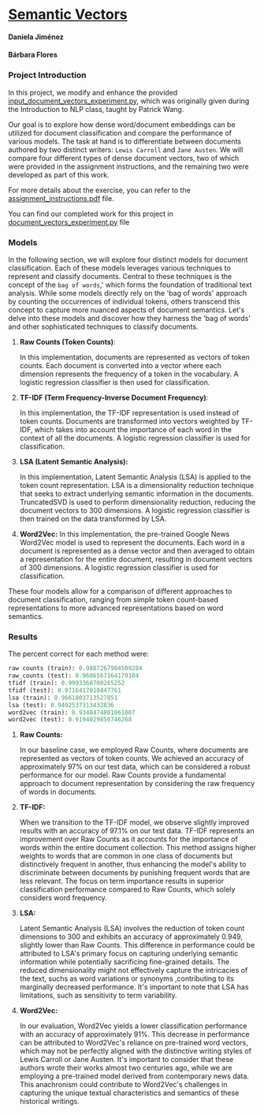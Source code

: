 # [Semantic Vectors](https://github.com/BarbaraPFloresRios/IDS703_NLP_NaturalLanguageProcessing/tree/main/20231101_SemanticVectors)
#### Daniela Jiménez
#### Bárbara Flores


### Project Introduction
In this project, we modify and enhance the provided [input_document_vectors_experiment.py](https://github.com/BarbaraPFloresRios/IDS703_NLP_NaturalLanguageProcessing/blob/main/20231101_SemanticVectors/input_document_vectors_experiment.py), which was originally given during the Introduction to NLP class, taught by Patrick Wang. 

Our goal is to explore how dense word/document embeddings can be utilized for document classification and compare the performance of various models. The task at hand is to differentiate between documents authored by two distinct writers: `Lewis Carroll` and `Jane Austen`. We will compare four different types of dense document vectors, two of which were provided in the assignment instructions, and the remaining two were developed as part of this work.

For more details about the exercise, you can refer to the [assignment_instructions.pdf](https://github.com/BarbaraPFloresRios/IDS703_NLP_NaturalLanguageProcessing/blob/main/20231101_SemanticVectors/%20assignment_instructions.pdf) file.

You can find our completed work for this project in [document_vectors_experiment.py](https://github.com/BarbaraPFloresRios/IDS703_NLP_NaturalLanguageProcessing/blob/main/20231101_SemanticVectors/document_vectors_experiment.py) file

### Models

In the following section, we will explore four distinct models for document classification. Each of these models leverages various techniques to represent and classify documents. Central to these techniques is the concept of the `bag of words`,' which forms the foundation of traditional text analysis. While some models directly rely on the 'bag of words' approach by counting the occurrences of individual tokens, others transcend this concept to capture more nuanced aspects of document semantics. Let's delve into these models and discover how they harness the 'bag of words' and other sophisticated techniques to classify documents.

1. **Raw Counts (Token Counts)**:
   
   In this implementation, documents are represented as vectors of token counts. Each document is converted into a vector where each dimension represents the frequency of a token in the vocabulary. A logistic regression classifier is then used for classification.

2. **TF-IDF (Term Frequency-Inverse Document Frequency)**:

   In this implementation, the TF-IDF representation is used instead of token counts. Documents are transformed into vectors weighted by TF-IDF, which takes into account the importance of each word in the context of all the documents. A logistic regression classifier is used for classification.

3. **LSA (Latent Semantic Analysis):**

   In this implementation, Latent Semantic Analysis (LSA) is applied to the token count representation. LSA is a dimensionality reduction technique that seeks to extract underlying semantic information in the documents. TruncatedSVD is used to perform dimensionality reduction, reducing the document vectors to 300 dimensions. A logistic regression classifier is then trained on the data transformed by LSA.


4. **Word2Vec:**
   In this implementation, the pre-trained Google News Word2Vec model is used to represent the documents. Each word in a document is represented as a dense vector and then averaged to obtain a representation for the entire document, resulting in document vectors of 300 dimensions. A logistic regression classifier is used for classification.

These four models allow for a comparison of different approaches to document classification, ranging from simple token count-based representations to more advanced representations based on word semantics.


### Results

The percent correct for each method were:


```python
raw counts (train): 0.9887267904509284
raw_counts (test): 0.9686567164179104
tfidf (train): 0.9993368700265252
tfidf (test): 0.9716417910447761
lsa (train): 0.9661803713527851
lsa (test): 0.9492537313432836
word2vec (train): 0.9348474801061007
word2vec (test): 0.9194029850746268
```


1. **Raw Counts:**
   
   In our baseline case, we employed Raw Counts, where documents are represented as vectors of token counts. We achieved an accuracy of approximately 97% on our test data, which can be considered a robust performance for our model. Raw Counts provide a fundamental approach to document representation by considering the raw frequency of words in documents.

2. **TF-IDF:**
   
   When we transition to the TF-IDF model, we observe slightly improved results with an accuracy of 97.1% on our test data. TF-IDF represents an improvement over Raw Counts as it accounts for the importance of words within the entire document collection. This method assigns higher weights to words that are common in one class of documents but distinctively frequent in another, thus enhancing the model's ability to discriminate between documents by punishing frequent words that are less relevant. The focus on term importance results in superior classification performance compared to Raw Counts, which solely considers word frequency.

3. **LSA:**
   
   Latent Semantic Analysis (LSA) involves the reduction of token count dimensions to 300 and exhibits an accuracy of approximately 0.949, slightly lower than Raw Counts. This difference in performance could be attributed to LSA's primary focus on capturing underlying semantic information while potentially sacrificing fine-grained details. The reduced dimensionality might not effectively capture the intricacies of the text, suchs as word variations or synonyms ,contributing to its marginally decreased performance. It's important to note that LSA has limitations, such as sensitivity to term variability.
   
4. **Word2Vec:**

   In our evaluation, Word2Vec yields a lower classification performance with an accuracy of approximately 91%. This decrease in performance can be attributed to Word2Vec's reliance on pre-trained word vectors, which may not be perfectly aligned with the distinctive writing styles of Lewis Carroll or Jane Austen. It's important to consider that these authors wrote their works almost two centuries ago, while we are employing a pre-trained model derived from contemporary news data. This anachronism could contribute to Word2Vec's challenges in capturing the unique textual characteristics and semantics of these historical writings.

